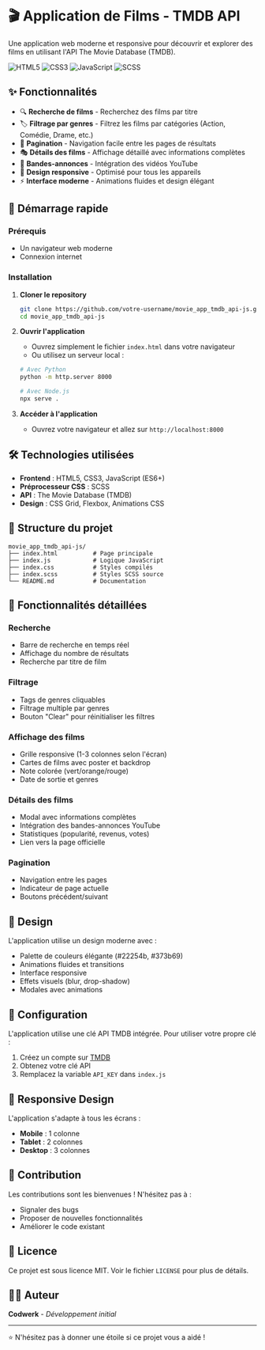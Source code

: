 # 🎬 Application de Films - TMDB API

Une application web moderne et responsive pour découvrir et explorer des films en utilisant l'API The Movie Database (TMDB).

![HTML5](https://img.shields.io/badge/HTML5-E34F26?style=for-the-badge&logo=html5&logoColor=white)
![CSS3](https://img.shields.io/badge/CSS3-1572B6?style=for-the-badge&logo=css3&logoColor=white)
![JavaScript](https://img.shields.io/badge/JavaScript-F7DF1E?style=for-the-badge&logo=javascript&logoColor=black)
![SCSS](https://img.shields.io/badge/SCSS-CC6699?style=for-the-badge&logo=sass&logoColor=white)

## ✨ Fonctionnalités

- 🔍 **Recherche de films** - Recherchez des films par titre
- 🏷️ **Filtrage par genres** - Filtrez les films par catégories (Action, Comédie, Drame, etc.)
- 📄 **Pagination** - Navigation facile entre les pages de résultats
- 🎭 **Détails des films** - Affichage détaillé avec informations complètes
- 🎥 **Bandes-annonces** - Intégration des vidéos YouTube
- 📱 **Design responsive** - Optimisé pour tous les appareils
- ⚡ **Interface moderne** - Animations fluides et design élégant

## 🚀 Démarrage rapide

### Prérequis
- Un navigateur web moderne
- Connexion internet

### Installation

1. **Cloner le repository**
   ```bash
   git clone https://github.com/votre-username/movie_app_tmdb_api-js.git
   cd movie_app_tmdb_api-js
   ```

2. **Ouvrir l'application**
   - Ouvrez simplement le fichier `index.html` dans votre navigateur
   - Ou utilisez un serveur local :
   ```bash
   # Avec Python
   python -m http.server 8000
   
   # Avec Node.js
   npx serve .
   ```

3. **Accéder à l'application**
   - Ouvrez votre navigateur et allez sur `http://localhost:8000`

## 🛠️ Technologies utilisées

- **Frontend** : HTML5, CSS3, JavaScript (ES6+)
- **Préprocesseur CSS** : SCSS
- **API** : The Movie Database (TMDB)
- **Design** : CSS Grid, Flexbox, Animations CSS

## 📁 Structure du projet

```
movie_app_tmdb_api-js/
├── index.html          # Page principale
├── index.js            # Logique JavaScript
├── index.css           # Styles compilés
├── index.scss          # Styles SCSS source
└── README.md           # Documentation
```

## 🎯 Fonctionnalités détaillées

### Recherche
- Barre de recherche en temps réel
- Affichage du nombre de résultats
- Recherche par titre de film

### Filtrage
- Tags de genres cliquables
- Filtrage multiple par genres
- Bouton "Clear" pour réinitialiser les filtres

### Affichage des films
- Grille responsive (1-3 colonnes selon l'écran)
- Cartes de films avec poster et backdrop
- Note colorée (vert/orange/rouge)
- Date de sortie et genres

### Détails des films
- Modal avec informations complètes
- Intégration des bandes-annonces YouTube
- Statistiques (popularité, revenus, votes)
- Lien vers la page officielle

### Pagination
- Navigation entre les pages
- Indicateur de page actuelle
- Boutons précédent/suivant

## 🎨 Design

L'application utilise un design moderne avec :
- Palette de couleurs élégante (#22254b, #373b69)
- Animations fluides et transitions
- Interface responsive
- Effets visuels (blur, drop-shadow)
- Modales avec animations

## 🔧 Configuration

L'application utilise une clé API TMDB intégrée. Pour utiliser votre propre clé :

1. Créez un compte sur [TMDB](https://www.themoviedb.org/)
2. Obtenez votre clé API
3. Remplacez la variable `API_KEY` dans `index.js`

## 📱 Responsive Design

L'application s'adapte à tous les écrans :
- **Mobile** : 1 colonne
- **Tablet** : 2 colonnes  
- **Desktop** : 3 colonnes

## 🤝 Contribution

Les contributions sont les bienvenues ! N'hésitez pas à :
- Signaler des bugs
- Proposer de nouvelles fonctionnalités
- Améliorer le code existant

## 📄 Licence

Ce projet est sous licence MIT. Voir le fichier `LICENSE` pour plus de détails.

## 👨‍💻 Auteur

**Codwerk** - *Développement initial*

---

⭐ N'hésitez pas à donner une étoile si ce projet vous a aidé !
